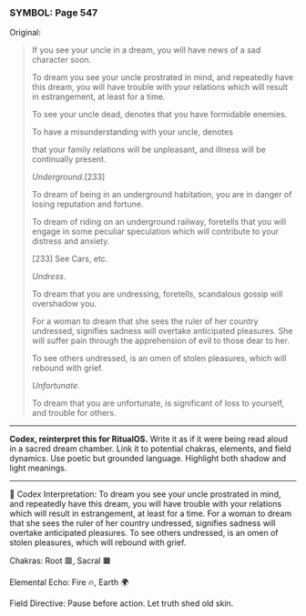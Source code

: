 ### SYMBOL: Page 547

Original:
> If you see your uncle in a dream, you will have news of a sad character soon.
> 
> 
> To dream you see your uncle prostrated in mind, and repeatedly
> have this dream, you will have trouble with your relations
> which will result in estrangement, at least for a time.
> 
> 
> To see your uncle dead, denotes that you have formidable enemies.
> 
> 
> To have a misunderstanding with your uncle, denotes
> 
> 
> that your family relations will be unpleasant, and illness
> will be continually present.
> 
> 
> _Underground_.[233]
> 
> 
> To dream of being in an underground habitation, you are in danger
> of losing reputation and fortune.
> 
> 
> To dream of riding on an underground railway, foretells that you
> will engage in some peculiar speculation which will contribute
> to your distress and anxiety.
> 
> 
> 
> [233] See Cars, etc.
> 
> 
> _Undress_.
> 
> 
> To dream that you are undressing, foretells, scandalous gossip
> will overshadow you.
> 
> 
> For a woman to dream that she sees the ruler of her country undressed,
> signifies sadness will overtake anticipated pleasures.
> She will suffer pain through the apprehension of evil to those
> dear to her.
> 
> 
> To see others undressed, is an omen of stolen pleasures,
> which will rebound with grief.
> 
> 
> _Unfortunate_.
> 
> 
> To dream that you are unfortunate, is significant of loss to yourself,
> and trouble for others.

---

**Codex, reinterpret this for RitualOS.**
Write it as if it were being read aloud in a sacred dream chamber.
Link it to potential chakras, elements, and field dynamics.
Use poetic but grounded language.
Highlight both shadow and light meanings.

---

🔁 Codex Interpretation:
To dream you see your uncle prostrated in mind, and repeatedly have this dream, you will have trouble with your relations which will result in estrangement, at least for a time. For a woman to dream that she sees the ruler of her country undressed, signifies sadness will overtake anticipated pleasures. To see others undressed, is an omen of stolen pleasures, which will rebound with grief.

Chakras: Root 🟥, Sacral 🟧

Elemental Echo: Fire 🔥, Earth 🌍

Field Directive: Pause before action. Let truth shed old skin.
